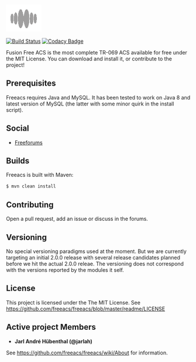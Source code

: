 ![Jdbi Logo](readme/logo.png)

[![Build Status](https://travis-ci.org/freeacs/freeacs.svg?branch=master)](https://travis-ci.org/freeacs/freeacs)
[![Codacy Badge](https://api.codacy.com/project/badge/Grade/bbbaea0fbfd84abb9013ece867747e30)](https://www.codacy.com/app/Freeacs/freeacs?utm_source=github.com&amp;utm_medium=referral&amp;utm_content=freeacs/freeacs&amp;utm_campaign=Badge_Grade)

Fusion Free ACS is the most complete TR-069 ACS available for free under the MIT License. You can download and install it, or contribute to the project! 

## Prerequisites

Freeacs requires Java and MySQL. It has been tested to work on Java 8 and latest version of MySQL (the latter with some minor quirk in the install script).

## Social

* [Freeforums](https://www.tapatalk.com/groups/freeacs/)


## Builds

Freeacs is built with Maven:

```bash
$ mvn clean install
```

## Contributing

Open a pull request, add an issue or discuss in the forums. 

## Versioning

No special versioning paradigms used at the moment. But we are currently targeting an initial 2.0.0 release with several release candidates planned before we hit the actual 2.0.0 releae. The versioning does not correspond with the versions reported by the modules it self.

## License

This project is licensed under the The MIT License. See https://github.com/freeacs/freeacs/blob/master/readme/LICENSE

## Active project Members

* **Jarl André Hübenthal (@jarlah)**

See https://github.com/freeacs/freeacs/wiki/About for information.

